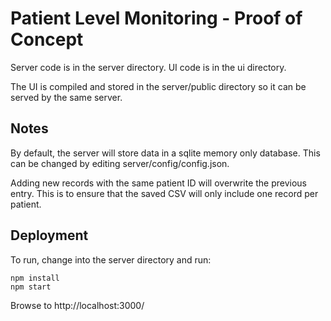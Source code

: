 # Patient Level Monitoring - Proof of Concept

Server code is in the server directory.
UI code is in the ui directory.

The UI is compiled and stored in the server/public directory so it can be served by the same server.

## Notes
By default, the server will store data in a sqlite memory only database.  This can be changed by editing server/config/config.json.

Adding new records with the same patient ID will overwrite the previous entry.  This is to ensure that the saved CSV will only include one record per patient.

## Deployment

To run, change into the server directory and run:

```
npm install
npm start
```

Browse to http://localhost:3000/
